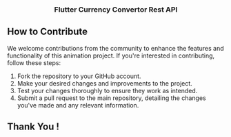 <h3 align="center">Flutter Currency Convertor Rest API</h3>
 
## How to Contribute

We welcome contributions from the community to enhance the features and functionality of this animation project. If you're interested in contributing, follow these steps:

1. Fork the repository to your GitHub account.
2. Make your desired changes and improvements to the project.
3. Test your changes thoroughly to ensure they work as intended.
4. Submit a pull request to the main repository, detailing the changes you've made and any relevant information.

## Thank You !
